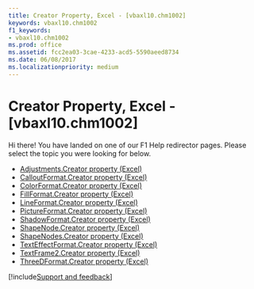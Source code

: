 ```yaml
---
title: Creator Property, Excel - [vbaxl10.chm1002]
keywords: vbaxl10.chm1002
f1_keywords:
- vbaxl10.chm1002
ms.prod: office
ms.assetid: fcc2ea03-3cae-4233-acd5-5590aeed8734
ms.date: 06/08/2017
ms.localizationpriority: medium
---
```



# Creator Property, Excel - [vbaxl10.chm1002]

Hi there! You have landed on one of our F1 Help redirector pages. Please select the topic you were looking for below.

- [Adjustments.Creator property (Excel)](https://msdn.microsoft.com/library/5038c1f3-8110-197b-c0f0-31c2e71bf003%28Office.15%29.aspx)
- [CalloutFormat.Creator property (Excel)](https://msdn.microsoft.com/library/b9c90a53-613e-7b00-401c-991f12946da5%28Office.15%29.aspx)
- [ColorFormat.Creator property (Excel)](https://msdn.microsoft.com/library/f7b1439e-cb87-bffb-94f8-2633f7897917%28Office.15%29.aspx)
- [FillFormat.Creator property (Excel)](https://msdn.microsoft.com/library/f4e02d6c-49b7-d837-c090-096975d8efb1%28Office.15%29.aspx)
- [LineFormat.Creator property (Excel)](https://msdn.microsoft.com/library/afcb3c96-048f-e105-6c05-6bf455972284%28Office.15%29.aspx)
- [PictureFormat.Creator property (Excel)](https://msdn.microsoft.com/library/4a2777a6-ed15-ed24-4553-1b96172ab57f%28Office.15%29.aspx)
- [ShadowFormat.Creator property (Excel)](https://msdn.microsoft.com/library/5c7397d1-dd9e-2889-ad96-6fa6510429e3%28Office.15%29.aspx)
- [ShapeNode.Creator property (Excel)](https://msdn.microsoft.com/library/10c4e270-6b82-85be-2428-3d7509249335%28Office.15%29.aspx)
- [ShapeNodes.Creator property (Excel)](https://msdn.microsoft.com/library/995d9596-a48b-4fd2-6682-45c453ed91ad%28Office.15%29.aspx)
- [TextEffectFormat.Creator property (Excel)](https://msdn.microsoft.com/library/50833f23-3320-a156-2836-c6ea5fbc6437%28Office.15%29.aspx)
- [TextFrame2.Creator property (Excel)](https://msdn.microsoft.com/library/a6621e71-b864-9e95-68d0-a74649bc15ec%28Office.15%29.aspx)
- [ThreeDFormat.Creator property (Excel)](https://msdn.microsoft.com/library/adae19fb-0ef7-6366-e70d-ff43b443419a%28Office.15%29.aspx)

[!include[Support and feedback](~/includes/feedback-boilerplate.md)]